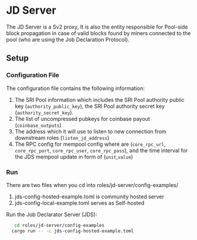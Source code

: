 # JD Server

The JD Server is a Sv2 proxy, It is also the entity responsible for Pool-side block propagation in case of valid blocks found by miners connected to the pool (who are using the Job Declaration Protocol).

## Setup

### Configuration File

The configuration file contains the following information:

1. The SRI Pool information which includes the SRI Pool authority public key (`authority_public_key`), the SRI Pool authority secret key (`authority_secret_key`). 
2. The list of uncompressed pubkeys for coinbase payout (`coinbase_outputs`)
3. The address which it will use to listen to new connection from downstream roles (`listen_jd_address`)
2. The RPC config for mempool config where are (`core_rpc_url`, `core_rpc_port`, `core_rpc_user`, `core_rpc_pass`), and the time interval for the JDS mempool update in form of (`unit`,`value`)

### Run

There are two files when you cd into roles/jd-server/config-examples/

1. jds-config-hosted-example.toml is community hosted server
2. jds-config-local-example.toml serves as Self-hosted

Run the Job Declarator Server (JDS):

```bash
   cd roles/jd-server/config-examples
  cargo run -- -c jds-config-hosted-example.toml
```

